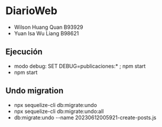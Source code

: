 # DiarioWeb

- Wilson Huang Quan B93929
- Yuan Isa Wu Liang B98621

## Ejecución

- modo debug: SET DEBUG=publicaciones:* ; npm start
- npm start

## Undo migration

- npx sequelize-cli db:migrate:undo
- npx sequelize-cli db:migrate:undo:all
- db:migrate:undo --name 20230612005921-create-posts.js
